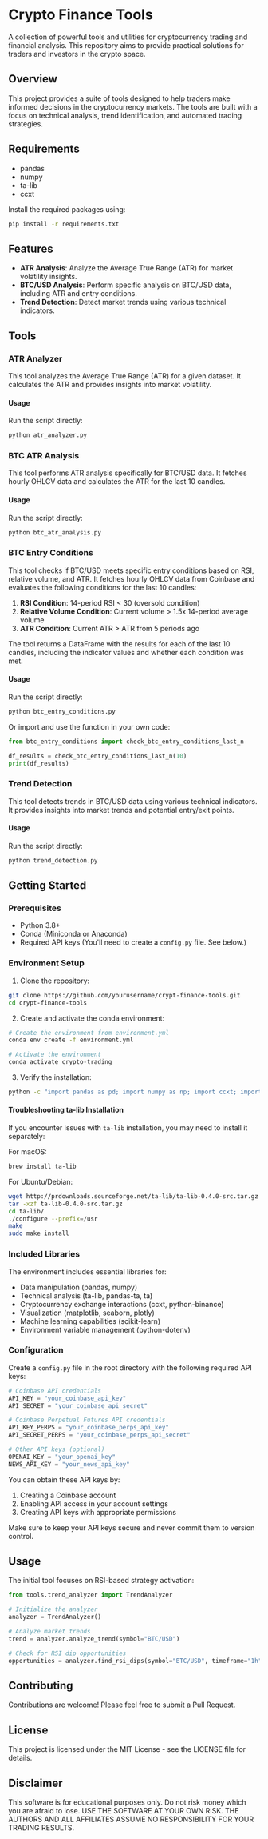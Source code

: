 # Crypto Finance Tools

A collection of powerful tools and utilities for cryptocurrency trading and financial analysis. This repository aims to provide practical solutions for traders and investors in the crypto space.

## Overview

This project provides a suite of tools designed to help traders make informed decisions in the cryptocurrency markets. The tools are built with a focus on technical analysis, trend identification, and automated trading strategies.

## Requirements

- pandas
- numpy
- ta-lib
- ccxt

Install the required packages using:
```bash
pip install -r requirements.txt
```

## Features

- **ATR Analysis**: Analyze the Average True Range (ATR) for market volatility insights.
- **BTC/USD Analysis**: Perform specific analysis on BTC/USD data, including ATR and entry conditions.
- **Trend Detection**: Detect market trends using various technical indicators.

## Tools

### ATR Analyzer

This tool analyzes the Average True Range (ATR) for a given dataset. It calculates the ATR and provides insights into market volatility.

#### Usage

Run the script directly:
```bash
python atr_analyzer.py
```

### BTC ATR Analysis

This tool performs ATR analysis specifically for BTC/USD data. It fetches hourly OHLCV data and calculates the ATR for the last 10 candles.

#### Usage

Run the script directly:
```bash
python btc_atr_analysis.py
```

### BTC Entry Conditions

This tool checks if BTC/USD meets specific entry conditions based on RSI, relative volume, and ATR. It fetches hourly OHLCV data from Coinbase and evaluates the following conditions for the last 10 candles:

1. **RSI Condition**: 14-period RSI < 30 (oversold condition)
2. **Relative Volume Condition**: Current volume > 1.5x 14-period average volume
3. **ATR Condition**: Current ATR > ATR from 5 periods ago

The tool returns a DataFrame with the results for each of the last 10 candles, including the indicator values and whether each condition was met.

#### Usage

Run the script directly:
```bash
python btc_entry_conditions.py
```

Or import and use the function in your own code:
```python
from btc_entry_conditions import check_btc_entry_conditions_last_n

df_results = check_btc_entry_conditions_last_n(10)
print(df_results)
```

### Trend Detection

This tool detects trends in BTC/USD data using various technical indicators. It provides insights into market trends and potential entry/exit points.

#### Usage

Run the script directly:
```bash
python trend_detection.py
```

## Getting Started

### Prerequisites
- Python 3.8+
- Conda (Miniconda or Anaconda)
- Required API keys (You'll need to create a `config.py` file. See below.)

### Environment Setup

1. Clone the repository:
```bash
git clone https://github.com/yourusername/crypt-finance-tools.git
cd crypt-finance-tools
```

2. Create and activate the conda environment:
```bash
# Create the environment from environment.yml
conda env create -f environment.yml

# Activate the environment
conda activate crypto-trading
```

3. Verify the installation:
```bash
python -c "import pandas as pd; import numpy as np; import ccxt; import talib; print('Environment setup successful!')"
```

#### Troubleshooting ta-lib Installation

If you encounter issues with `ta-lib` installation, you may need to install it separately:

For macOS:
```bash
brew install ta-lib
```

For Ubuntu/Debian:
```bash
wget http://prdownloads.sourceforge.net/ta-lib/ta-lib-0.4.0-src.tar.gz
tar -xzf ta-lib-0.4.0-src.tar.gz
cd ta-lib/
./configure --prefix=/usr
make
sudo make install
```

### Included Libraries
The environment includes essential libraries for:
- Data manipulation (pandas, numpy)
- Technical analysis (ta-lib, pandas-ta, ta)
- Cryptocurrency exchange interactions (ccxt, python-binance)
- Visualization (matplotlib, seaborn, plotly)
- Machine learning capabilities (scikit-learn)
- Environment variable management (python-dotenv)

### Configuration
Create a `config.py` file in the root directory with the following required API keys:

```python
# Coinbase API credentials
API_KEY = "your_coinbase_api_key"
API_SECRET = "your_coinbase_api_secret"

# Coinbase Perpetual Futures API credentials
API_KEY_PERPS = "your_coinbase_perps_api_key"
API_SECRET_PERPS = "your_coinbase_perps_api_secret"

# Other API keys (optional)
OPENAI_KEY = "your_openai_key"
NEWS_API_KEY = "your_news_api_key"
```

You can obtain these API keys by:
1. Creating a Coinbase account
2. Enabling API access in your account settings
3. Creating API keys with appropriate permissions

Make sure to keep your API keys secure and never commit them to version control.

## Usage

The initial tool focuses on RSI-based strategy activation:

```python
from tools.trend_analyzer import TrendAnalyzer

# Initialize the analyzer
analyzer = TrendAnalyzer()

# Analyze market trends
trend = analyzer.analyze_trend(symbol="BTC/USD")

# Check for RSI dip opportunities
opportunities = analyzer.find_rsi_dips(symbol="BTC/USD", timeframe="1h")
```

## Contributing

Contributions are welcome! Please feel free to submit a Pull Request.

## License

This project is licensed under the MIT License - see the LICENSE file for details.

## Disclaimer

This software is for educational purposes only. Do not risk money which you are afraid to lose. USE THE SOFTWARE AT YOUR OWN RISK. THE AUTHORS AND ALL AFFILIATES ASSUME NO RESPONSIBILITY FOR YOUR TRADING RESULTS. 